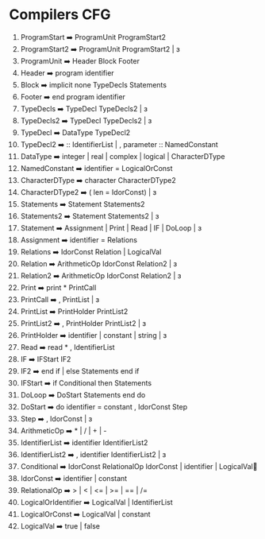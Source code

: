# Compilers CFG

1. ProgramStart ➡️ ProgramUnit ProgramStart2  
2. ProgramStart2 ➡️ ProgramUnit ProgramStart2 | ɜ
3. ProgramUnit ➡️ Header Block Footer
4. Header ➡️ program identifier
5. Block ➡️ implicit none TypeDecls Statements
6. Footer ➡️ end program identifier
7. TypeDecls ➡️ TypeDecl TypeDecls2 | ɜ 
8. TypeDecls2 ➡️ TypeDecl TypeDecls2 | ɜ
9. TypeDecl ➡️ DataType TypeDecl2
10. TypeDecl2 ➡️ :: IdentifierList | , parameter :: NamedConstant
11. DataType ➡️ integer | real | complex | logical | CharacterDType
12. NamedConstant ➡️ identifier = LogicalOrConst
13. CharacterDType ➡️ character CharacterDType2
14. CharacterDType2 ➡️ ( len = IdorConst) | ɜ
15. Statements ➡️ Statement Statements2 
16. Statements2 ➡️ Statement Statements2 | ɜ
17. Statement ➡️ Assignment | Print | Read | IF | DoLoop | ɜ 
18. Assignment ➡️ identifier = Relations
19. Relations ➡️ IdorConst Relation | LogicalVal
20. Relation ➡️ ArithmeticOp IdorConst Relation2 | ɜ
21. Relation2 ➡️ ArithmeticOp IdorConst Relation2 | ɜ
22. Print ➡️ print *  PrintCall
23. PrintCall ➡️ , PrintList | ɜ
24. PrintList ➡️ PrintHolder PrintList2 
25. PrintList2 ➡️ , PrintHolder PrintList2 | ɜ
26. PrintHolder ➡️ identifier | constant | string | ɜ
27. Read ➡️ read * , IdentifierList
28. IF ➡️ IFStart IF2
29. IF2 ➡️ end if | else Statements end if
30. IFStart ➡️ if Conditional then Statements 
31. DoLoop ➡️ DoStart Statements end do
32. DoStart ➡️ do identifier = constant , IdorConst  Step
33. Step ➡️ , IdorConst  | ɜ
34. ArithmeticOp ➡️ * | / | + | -
35. IdentifierList ➡️ identifier IdentifierList2 
36. IdentifierList2 ➡️ , identifier IdentifierList2 | ɜ
37. Conditional ➡️ IdorConst RelationalOp IdorConst | identifier | LogicalVal🍎 
38. IdorConst ➡️ identifier | constant
39. RelationalOp ➡️ > | < | <= | >= | == | /= 
40. LogicalOrIdentifier ➡️ LogicalVal | IdentifierList
41. LogicalOrConst ➡️ LogicalVal | constant
42. LogicalVal ➡️ true | false